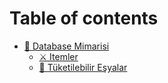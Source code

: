 # Table of contents

* [🚀 Database Mimarisi](README.md)
  * [⚔ Itemler](database-mimarisi/itemler.md)
  * [🍹 Tüketilebilir Eşyalar](database-mimarisi/tueketilebilir-esyalar.md)
